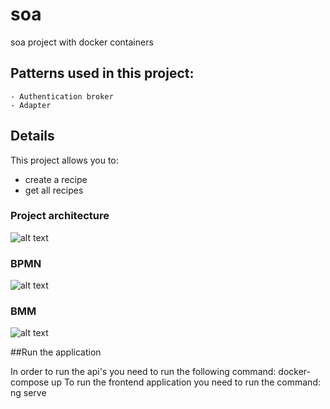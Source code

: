 # soa
soa project with docker containers

## Patterns used in this project:
    - Authentication broker
    - Adapter

## Details

This project allows you to:
- create a recipe
- get all recipes

### Project architecture
![alt text](https://i.imgur.com/zl3E48L.png)

### BPMN
![alt text](https://i.imgur.com/d32zmOZ.png)

### BMM
![alt text](https://i.imgur.com/S7bxse6.png)

##Run the application

In order to run the api's you need to run the following command: docker-compose up
To run the frontend application you need to run the command: ng serve